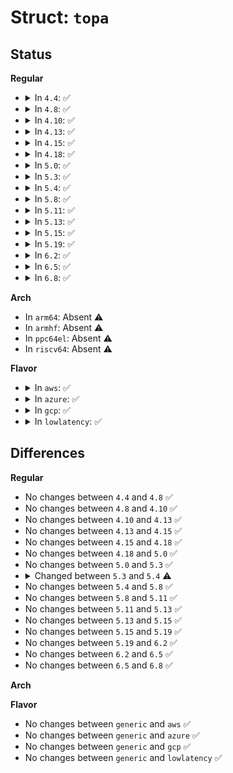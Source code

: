# Struct: <code>topa</code>

## Status
<b>Regular</b>
<ul>
<li>
<details>
<summary>In <code>4.4</code>: ✅</summary>

```c
struct topa {
    struct topa_entry table[506];
    struct list_head list;
    u64 phys;
    u64 offset;
    size_t size;
    int last;
};
```
</details>
</li>
<li>
<details>
<summary>In <code>4.8</code>: ✅</summary>

```c
struct topa {
    struct topa_entry table[506];
    struct list_head list;
    u64 phys;
    u64 offset;
    size_t size;
    int last;
};
```
</details>
</li>
<li>
<details>
<summary>In <code>4.10</code>: ✅</summary>

```c
struct topa {
    struct topa_entry table[506];
    struct list_head list;
    u64 phys;
    u64 offset;
    size_t size;
    int last;
};
```
</details>
</li>
<li>
<details>
<summary>In <code>4.13</code>: ✅</summary>

```c
struct topa {
    struct topa_entry table[506];
    struct list_head list;
    u64 phys;
    u64 offset;
    size_t size;
    int last;
};
```
</details>
</li>
<li>
<details>
<summary>In <code>4.15</code>: ✅</summary>

```c
struct topa {
    struct topa_entry table[506];
    struct list_head list;
    u64 phys;
    u64 offset;
    size_t size;
    int last;
};
```
</details>
</li>
<li>
<details>
<summary>In <code>4.18</code>: ✅</summary>

```c
struct topa {
    struct topa_entry table[506];
    struct list_head list;
    u64 phys;
    u64 offset;
    size_t size;
    int last;
};
```
</details>
</li>
<li>
<details>
<summary>In <code>5.0</code>: ✅</summary>

```c
struct topa {
    struct topa_entry table[506];
    struct list_head list;
    u64 phys;
    u64 offset;
    size_t size;
    int last;
};
```
</details>
</li>
<li>
<details>
<summary>In <code>5.3</code>: ✅</summary>

```c
struct topa {
    struct topa_entry table[506];
    struct list_head list;
    u64 phys;
    u64 offset;
    size_t size;
    int last;
};
```
</details>
</li>
<li>
<details>
<summary>In <code>5.4</code>: ✅</summary>

```c
struct topa {
    struct list_head list;
    u64 offset;
    size_t size;
    int last;
    unsigned int z_count;
};
```
</details>
</li>
<li>
<details>
<summary>In <code>5.8</code>: ✅</summary>

```c
struct topa {
    struct list_head list;
    u64 offset;
    size_t size;
    int last;
    unsigned int z_count;
};
```
</details>
</li>
<li>
<details>
<summary>In <code>5.11</code>: ✅</summary>

```c
struct topa {
    struct list_head list;
    u64 offset;
    size_t size;
    int last;
    unsigned int z_count;
};
```
</details>
</li>
<li>
<details>
<summary>In <code>5.13</code>: ✅</summary>

```c
struct topa {
    struct list_head list;
    u64 offset;
    size_t size;
    int last;
    unsigned int z_count;
};
```
</details>
</li>
<li>
<details>
<summary>In <code>5.15</code>: ✅</summary>

```c
struct topa {
    struct list_head list;
    u64 offset;
    size_t size;
    int last;
    unsigned int z_count;
};
```
</details>
</li>
<li>
<details>
<summary>In <code>5.19</code>: ✅</summary>

```c
struct topa {
    struct list_head list;
    u64 offset;
    size_t size;
    int last;
    unsigned int z_count;
};
```
</details>
</li>
<li>
<details>
<summary>In <code>6.2</code>: ✅</summary>

```c
struct topa {
    struct list_head list;
    u64 offset;
    size_t size;
    int last;
    unsigned int z_count;
};
```
</details>
</li>
<li>
<details>
<summary>In <code>6.5</code>: ✅</summary>

```c
struct topa {
    struct list_head list;
    u64 offset;
    size_t size;
    int last;
    unsigned int z_count;
};
```
</details>
</li>
<li>
<details>
<summary>In <code>6.8</code>: ✅</summary>

```c
struct topa {
    struct list_head list;
    u64 offset;
    size_t size;
    int last;
    unsigned int z_count;
};
```
</details>
</li>
</ul>
<b>Arch</b>
<ul>
<li>
In <code>arm64</code>: Absent ⚠️
</li>
<li>
In <code>armhf</code>: Absent ⚠️
</li>
<li>
In <code>ppc64el</code>: Absent ⚠️
</li>
<li>
In <code>riscv64</code>: Absent ⚠️
</li>
</ul>
<b>Flavor</b>
<ul>
<li>
<details>
<summary>In <code>aws</code>: ✅</summary>

```c
struct topa {
    struct list_head list;
    u64 offset;
    size_t size;
    int last;
    unsigned int z_count;
};
```
</details>
</li>
<li>
<details>
<summary>In <code>azure</code>: ✅</summary>

```c
struct topa {
    struct list_head list;
    u64 offset;
    size_t size;
    int last;
    unsigned int z_count;
};
```
</details>
</li>
<li>
<details>
<summary>In <code>gcp</code>: ✅</summary>

```c
struct topa {
    struct list_head list;
    u64 offset;
    size_t size;
    int last;
    unsigned int z_count;
};
```
</details>
</li>
<li>
<details>
<summary>In <code>lowlatency</code>: ✅</summary>

```c
struct topa {
    struct list_head list;
    u64 offset;
    size_t size;
    int last;
    unsigned int z_count;
};
```
</details>
</li>
</ul>

## Differences
<b>Regular</b>
<ul>
<li>
No changes between <code>4.4</code> and <code>4.8</code> ✅
</li>
<li>
No changes between <code>4.8</code> and <code>4.10</code> ✅
</li>
<li>
No changes between <code>4.10</code> and <code>4.13</code> ✅
</li>
<li>
No changes between <code>4.13</code> and <code>4.15</code> ✅
</li>
<li>
No changes between <code>4.15</code> and <code>4.18</code> ✅
</li>
<li>
No changes between <code>4.18</code> and <code>5.0</code> ✅
</li>
<li>
No changes between <code>5.0</code> and <code>5.3</code> ✅
</li>
<li>
<details>
<summary>Changed between <code>5.3</code> and <code>5.4</code> ⚠️</summary>
<ul>
<li>
<b>Field added. </b>
<code>unsigned int z_count</code>
</li>
<li>
<b>Field removed. </b>
<code>struct topa_entry table[506]</code>
</li>
<li>
<b>Field removed. </b>
<code>u64 phys</code>
</li>
</ul>
</details>
</li>
<li>
No changes between <code>5.4</code> and <code>5.8</code> ✅
</li>
<li>
No changes between <code>5.8</code> and <code>5.11</code> ✅
</li>
<li>
No changes between <code>5.11</code> and <code>5.13</code> ✅
</li>
<li>
No changes between <code>5.13</code> and <code>5.15</code> ✅
</li>
<li>
No changes between <code>5.15</code> and <code>5.19</code> ✅
</li>
<li>
No changes between <code>5.19</code> and <code>6.2</code> ✅
</li>
<li>
No changes between <code>6.2</code> and <code>6.5</code> ✅
</li>
<li>
No changes between <code>6.5</code> and <code>6.8</code> ✅
</li>
</ul>
<b>Arch</b>
<ul>
</ul>
<b>Flavor</b>
<ul>
<li>
No changes between <code>generic</code> and <code>aws</code> ✅
</li>
<li>
No changes between <code>generic</code> and <code>azure</code> ✅
</li>
<li>
No changes between <code>generic</code> and <code>gcp</code> ✅
</li>
<li>
No changes between <code>generic</code> and <code>lowlatency</code> ✅
</li>
</ul>
